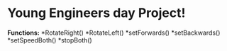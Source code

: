 # Young Engineers day Project!

**Functions:**
    *RotateRight()
    *RotateLeft()
    *setForwards()
    *setBackwards()
    *setSpeedBoth()
    *stopBoth()
